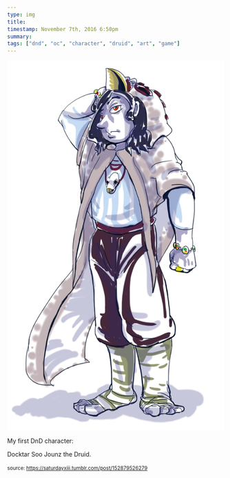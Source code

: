 ```yaml
---
type: img
title: 
timestamp: November 7th, 2016 6:50pm
summary: 
tags: ["dnd", "oc", "character", "druid", "art", "game"]
---
```

<img src="../media/152879526279.png"/>
                                                                                          <div class="caption"><p>My first DnD character: 

Docktar Soo Jounz the Druid.</p> </div>
                                    
                
                
                
                
                                
<small>source: https://saturdayxiii.tumblr.com/post/152879526279</small>
